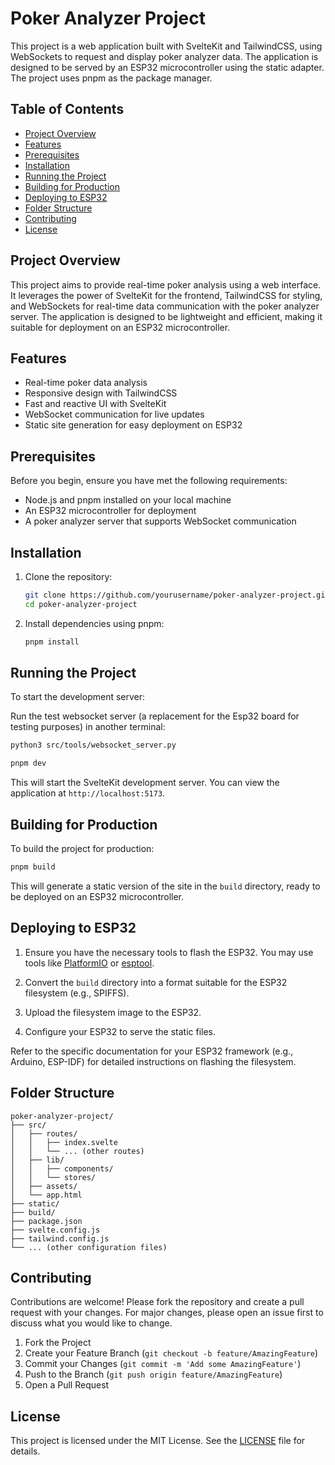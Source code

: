 # Poker Analyzer Project

This project is a web application built with SvelteKit and TailwindCSS, using WebSockets to request and display poker analyzer data. The application is designed to be served by an ESP32 microcontroller using the static adapter. The project uses pnpm as the package manager.

## Table of Contents

- [Project Overview](#project-overview)
- [Features](#features)
- [Prerequisites](#prerequisites)
- [Installation](#installation)
- [Running the Project](#running-the-project)
- [Building for Production](#building-for-production)
- [Deploying to ESP32](#deploying-to-esp32)
- [Folder Structure](#folder-structure)
- [Contributing](#contributing)
- [License](#license)

## Project Overview

This project aims to provide real-time poker analysis using a web interface. It leverages the power of SvelteKit for the frontend, TailwindCSS for styling, and WebSockets for real-time data communication with the poker analyzer server. The application is designed to be lightweight and efficient, making it suitable for deployment on an ESP32 microcontroller.

## Features

- Real-time poker data analysis
- Responsive design with TailwindCSS
- Fast and reactive UI with SvelteKit
- WebSocket communication for live updates
- Static site generation for easy deployment on ESP32

## Prerequisites

Before you begin, ensure you have met the following requirements:

- Node.js and pnpm installed on your local machine
- An ESP32 microcontroller for deployment
- A poker analyzer server that supports WebSocket communication

## Installation

1. Clone the repository:

   ```sh
   git clone https://github.com/yourusername/poker-analyzer-project.git
   cd poker-analyzer-project
   ```

2. Install dependencies using pnpm:

   ```sh
   pnpm install
   ```

## Running the Project

To start the development server:

Run the test websocket server (a replacement for the Esp32 board for testing purposes) in another terminal:

```sh
python3 src/tools/websocket_server.py
```

```sh
pnpm dev
```

This will start the SvelteKit development server. You can view the application at `http://localhost:5173`.

## Building for Production

To build the project for production:

```sh
pnpm build
```

This will generate a static version of the site in the `build` directory, ready to be deployed on an ESP32 microcontroller.

## Deploying to ESP32

1. Ensure you have the necessary tools to flash the ESP32. You may use tools like [PlatformIO](https://platformio.org/) or [esptool](https://github.com/espressif/esptool).

2. Convert the `build` directory into a format suitable for the ESP32 filesystem (e.g., SPIFFS).

3. Upload the filesystem image to the ESP32.

4. Configure your ESP32 to serve the static files.

Refer to the specific documentation for your ESP32 framework (e.g., Arduino, ESP-IDF) for detailed instructions on flashing the filesystem.

## Folder Structure

```plaintext
poker-analyzer-project/
├── src/
│   ├── routes/
│   │   ├── index.svelte
│   │   └── ... (other routes)
│   ├── lib/
│   │   ├── components/
│   │   └── stores/
│   ├── assets/
│   └── app.html
├── static/
├── build/
├── package.json
├── svelte.config.js
├── tailwind.config.js
└── ... (other configuration files)
```

## Contributing

Contributions are welcome! Please fork the repository and create a pull request with your changes. For major changes, please open an issue first to discuss what you would like to change.

1. Fork the Project
2. Create your Feature Branch (`git checkout -b feature/AmazingFeature`)
3. Commit your Changes (`git commit -m 'Add some AmazingFeature'`)
4. Push to the Branch (`git push origin feature/AmazingFeature`)
5. Open a Pull Request

## License

This project is licensed under the MIT License. See the [LICENSE](LICENSE) file for details.
